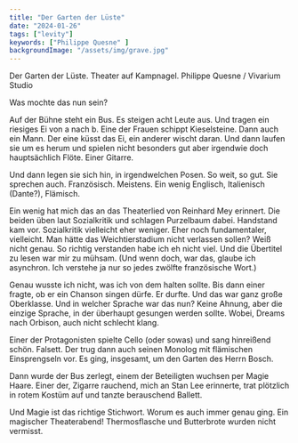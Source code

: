 ```yaml
---
title: "Der Garten der Lüste"
date: "2024-01-26"
tags: ["levity"]
keywords: ["Philippe Quesne" ]
backgroundImage: "/assets/img/grave.jpg"
---
```

Der Garten der Lüste. Theater auf Kampnagel. Philippe Quesne / Vivarium Studio

Was mochte das nun sein? 

Auf der Bühne steht ein Bus. Es steigen acht Leute aus. Und tragen ein riesiges Ei von a nach b. Eine der Frauen schippt Kieselsteine. Dann auch ein Mann. Der eine küsst das Ei, ein anderer wischt daran. Und dann laufen sie um es herum und spielen nicht besonders gut aber irgendwie doch hauptsächlich Flöte. Einer Gitarre.

Und dann legen sie sich hin, in irgendwelchen Posen. So weit, so gut. Sie sprechen auch. Französisch. Meistens. Ein wenig Englisch, Italienisch (Dante?), Flämisch. 

Ein wenig hat mich das an das Theaterlied von Reinhard Mey erinnert. Die beiden üben laut Sozialkritik und schlagen Purzelbaum dabei. Handstand kam vor. Sozialkritik vielleicht eher weniger. Eher noch fundamentaler, vielleicht. Man hätte das Weichtierstadium nicht verlassen sollen? Weiß nicht genau. So richtig verstanden habe ich eh nicht viel. Und die Übertitel zu lesen war mir zu mühsam. (Und wenn doch, war das, glaube ich asynchron. Ich verstehe ja nur so jedes zwölfte französische Wort.)

Genau wusste ich nicht, was ich von dem halten sollte. Bis dann einer fragte, ob er ein Chanson singen dürfe. Er durfte. Und das war ganz große Oberklasse. Und in welcher Sprache war das nun? Keine Ahnung, aber die einzige Sprache, in der überhaupt gesungen werden sollte. Wobei, Dreams nach Orbison, auch nicht schlecht klang.

Einer der Protagonisten spielte Cello (oder sowas) und sang hinreißend schön. Falsett. Der trug dann auch seinen Monolog mit flämischen Einsprengseln vor. Es ging, insgesamt, um den Garten des Herrn Bosch.

Dann wurde der Bus zerlegt, einem der Beteiligten wuchsen per Magie Haare. Einer der, Zigarre rauchend, mich an Stan Lee erinnerte, trat plötzlich in rotem Kostüm auf und tanzte berauschend Ballett. 

Und Magie ist das richtige Stichwort. Worum es auch immer genau ging. Ein magischer Theaterabend! Thermosflasche und Butterbrote wurden nicht vermisst.





